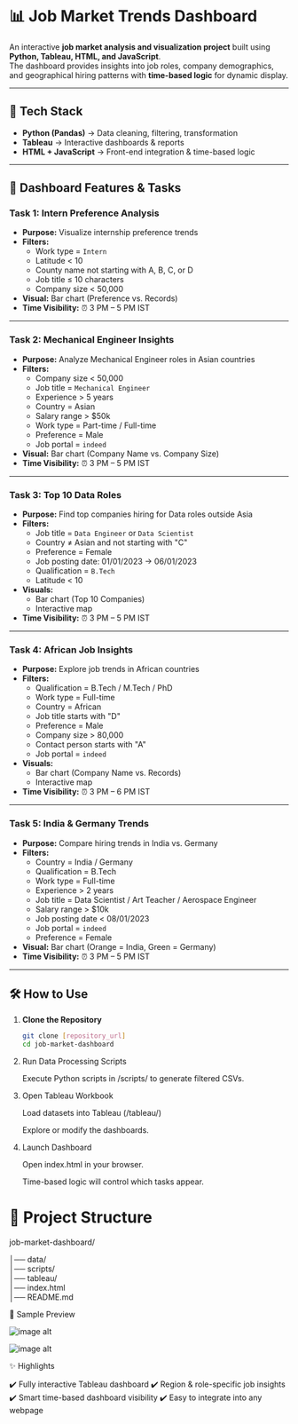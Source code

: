 # 📊 Job Market Trends Dashboard

An interactive **job market analysis and visualization project** built using **Python, Tableau, HTML, and JavaScript**.  
The dashboard provides insights into job roles, company demographics, and geographical hiring patterns with **time-based logic** for dynamic display.

---

## 🚀 Tech Stack

- **Python (Pandas)** → Data cleaning, filtering, transformation  
- **Tableau** → Interactive dashboards & reports  
- **HTML + JavaScript** → Front-end integration & time-based logic  

---

## 📌 Dashboard Features & Tasks

### **Task 1: Intern Preference Analysis**
- **Purpose:** Visualize internship preference trends  
- **Filters:**  
  - Work type = `Intern`  
  - Latitude < 10  
  - County name not starting with A, B, C, or D  
  - Job title ≤ 10 characters  
  - Company size < 50,000  
- **Visual:** Bar chart (Preference vs. Records)  
- **Time Visibility:** ⏰ 3 PM – 5 PM IST  

---

### **Task 2: Mechanical Engineer Insights**
- **Purpose:** Analyze Mechanical Engineer roles in Asian countries  
- **Filters:**  
  - Company size < 50,000  
  - Job title = `Mechanical Engineer`  
  - Experience > 5 years  
  - Country = Asian  
  - Salary range > $50k  
  - Work type = Part-time / Full-time  
  - Preference = Male  
  - Job portal = `indeed`  
- **Visual:** Bar chart (Company Name vs. Company Size)  
- **Time Visibility:** ⏰ 3 PM – 5 PM IST  

---

### **Task 3: Top 10 Data Roles**
- **Purpose:** Find top companies hiring for Data roles outside Asia  
- **Filters:**  
  - Job title = `Data Engineer` or `Data Scientist`  
  - Country ≠ Asian and not starting with "C"  
  - Preference = Female  
  - Job posting date: 01/01/2023 → 06/01/2023  
  - Qualification = `B.Tech`  
  - Latitude < 10  
- **Visuals:**  
  - Bar chart (Top 10 Companies)  
  - Interactive map  
- **Time Visibility:** ⏰ 3 PM – 5 PM IST  

---

### **Task 4: African Job Insights**
- **Purpose:** Explore job trends in African countries  
- **Filters:**  
  - Qualification = B.Tech / M.Tech / PhD  
  - Work type = Full-time  
  - Country = African  
  - Job title starts with "D"  
  - Preference = Male  
  - Company size > 80,000  
  - Contact person starts with "A"  
  - Job portal = `indeed`  
- **Visuals:**  
  - Bar chart (Company Name vs. Records)  
  - Interactive map  
- **Time Visibility:** ⏰ 3 PM – 6 PM IST  

---

### **Task 5: India & Germany Trends**
- **Purpose:** Compare hiring trends in India vs. Germany  
- **Filters:**  
  - Country = India / Germany  
  - Qualification = B.Tech  
  - Work type = Full-time  
  - Experience > 2 years  
  - Job title = Data Scientist / Art Teacher / Aerospace Engineer  
  - Salary range > $10k  
  - Job posting date < 08/01/2023  
  - Job portal = `indeed`  
  - Preference = Female  
- **Visual:** Bar chart (Orange = India, Green = Germany)  
- **Time Visibility:** ⏰ 3 PM – 5 PM IST  

---

## 🛠️ How to Use

1. **Clone the Repository**
   ```bash
   git clone [repository_url]
   cd job-market-dashboard

2. Run Data Processing Scripts

    Execute Python scripts in /scripts/ to generate filtered CSVs.

3. Open Tableau Workbook

    Load datasets into Tableau (/tableau/)

    Explore or modify the dashboards.

4. Launch Dashboard

    Open index.html in your browser.

    Time-based logic will control which tasks appear.




# 📂 Project Structure
job-market-dashboard/

│── data/                
│── scripts/            
│── tableau/            
│── index.html            
│── README.md          

📸 Sample Preview

![image alt]()

![image alt](index.png)

✨ Highlights

✔️ Fully interactive Tableau dashboard
✔️ Region & role-specific job insights
✔️ Smart time-based dashboard visibility
✔️ Easy to integrate into any webpage
